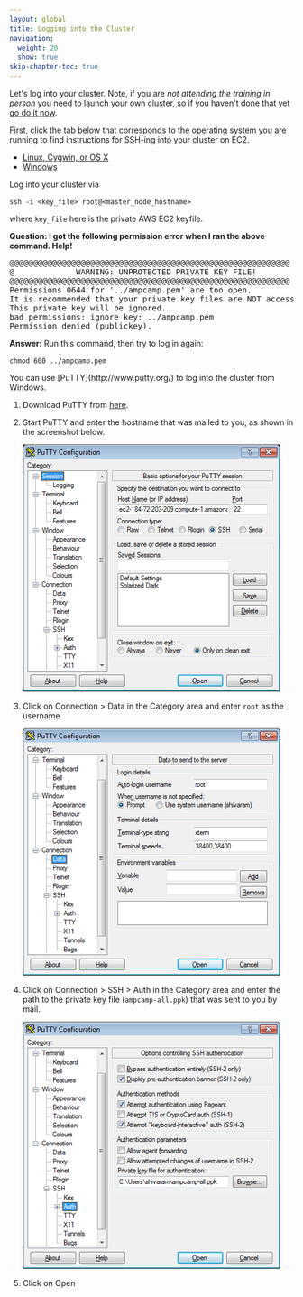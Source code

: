 ```yaml
---
layout: global
title: Logging into the Cluster
navigation:
  weight: 20
  show: true
skip-chapter-toc: true
---
```

Let's log into your cluster. Note, if you are <em>not attending the training in person</em> you need to launch your own cluster, so if you haven't done that yet [go do it now](launching-a-bdas-cluster-on-ec2.html).

First, click the tab below that corresponds to the operating system you are running to find instructions for SSH-ing into your cluster on EC2.

<ul class="nav nav-tabs" data-tabs="tabs">
  <li class="active"><a data-toggle="tab" href="#login_linux">Linux, Cygwin, or OS X</a></li>
  <li><a data-toggle="tab" href="#login_windows">Windows</a></li>
</ul>

<div class="tab-content">
<div class="tab-pane active" id="login_linux" markdown="1">
Log into your cluster via

    ssh -i <key_file> root@<master_node_hostname>

where `key_file` here is the private AWS EC2 keyfile.

__Question: I got the following permission error when I ran the above command. Help!__

<pre class="nocode">
@@@@@@@@@@@@@@@@@@@@@@@@@@@@@@@@@@@@@@@@@@@@@@@@@@@@@@@@@@@
@             WARNING: UNPROTECTED PRIVATE KEY FILE!              @
@@@@@@@@@@@@@@@@@@@@@@@@@@@@@@@@@@@@@@@@@@@@@@@@@@@@@@@@@@@
Permissions 0644 for '../ampcamp.pem' are too open.
It is recommended that your private key files are NOT accessible by others.
This private key will be ignored.
bad permissions: ignore key: ../ampcamp.pem
Permission denied (publickey).
</pre>

__Answer:__ Run this command, then try to log in again:

    chmod 600 ../ampcamp.pem
</div>
<div class="tab-pane" id="login_windows" markdown="1">
You can use [PuTTY](http://www.putty.org/) to log into the cluster from Windows.

1. Download PuTTY from [here](http://the.earth.li/~sgtatham/putty/latest/x86/putty.exe).

2. Start PuTTY and enter the hostname that was mailed to you, as shown in the screenshot below.

   ![Enter username in PuTTY](img/putty-host.png)

3. Click on Connection > Data in the Category area and enter `root` as the username

   ![Enter login in PuTTY](img/putty-login.png)

4. Click on Connection > SSH > Auth in the Category area and enter the path to the private key file (`ampcamp-all.ppk`) that was sent to you by mail.

   ![Enter login in PuTTY](img/putty-private-key.png)

5. Click on Open
</div>
</div>
